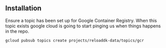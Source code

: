 ## Installation
Ensure a topic has been set up for Google Container Registry. When this topic exists google cloud is going to start pinging us when things happens in the repo.
```
gcloud pubsub topics create projects/reloaddk-data/topics/gcr
```

